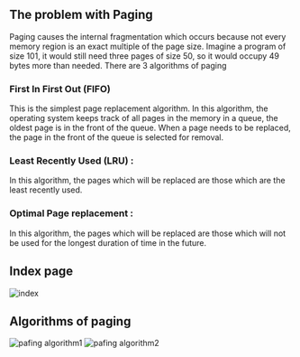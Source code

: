 
## The problem with Paging 
Paging causes the internal fragmentation which occurs because not every memory region is an exact multiple of the page size.
Imagine a program of size 101, it would still need three pages of size 50, so it would occupy 49 bytes more than needed.
There are 3 algorithms of paging

### First In First Out (FIFO) 
This is the simplest page replacement algorithm. In this algorithm, the operating system keeps track of all pages in the memory in a queue, the oldest page is in the front of the queue. When a page needs to be replaced, the page in the front of the queue is selected for removal.

### Least Recently Used (LRU) :
In this algorithm, the pages which will be replaced are those which are the least recently used.

### Optimal Page replacement :
In this algorithm, the pages which will be replaced are those which will not be used for the longest duration of time in the future.
## Index page
![index](https://user-images.githubusercontent.com/53795935/165115979-cb624a41-c6d1-4274-b31a-346c6baa8081.PNG)
## Algorithms of paging
![pafing algorithm1](https://user-images.githubusercontent.com/53795935/165117154-76bfcfe6-a9e3-4836-8337-66eed52cc786.PNG)
![pafing algorithm2](https://user-images.githubusercontent.com/53795935/165117147-6d683f35-1596-4a04-88f8-4398d3a62baf.PNG)
